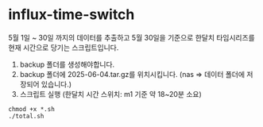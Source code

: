 # influx-time-switch
5월 1일 ~ 30일 까지의 데이터를 추출하고 5월 30일을 기준으로 한달치 타임시리즈를 현재 시간으로 당기는 스크립트입니다.

1. backup 폴더를 생성해야합니다.
2. backup 폴더에 2025-06-04.tar.gz를 위치시킵니다. (nas => 데이터 폴더에 저장되어 있습니다.)
3. 스크립트 실행 (한달치 시간 스위치: m1 기준 약 18~20분 소요)
```
chmod +x *.sh
./total.sh
```
